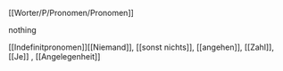 [[Worter/P/Pronomen/Pronomen]]

nothing


[[Indefinitpronomen]][[Niemand]], [[sonst nichts]], [[angehen]], [[Zahl]], [[Je]]
, [[Angelegenheit]]